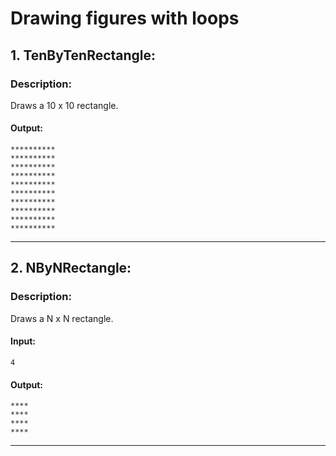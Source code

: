# Drawing figures with loops


## 1. TenByTenRectangle:

### Description:

Draws a 10 x 10 rectangle.

#### Output:

```
**********
**********
**********
**********
**********
**********
**********
**********
**********
**********
```
---

## 2. NByNRectangle:

### Description:

Draws a N x N rectangle.

#### Input:
```
4
```
#### Output:

```
****
****
****
****
```
---

